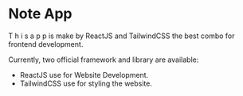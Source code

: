 # Note App

T h i s  a p p is make by ReactJS and TailwindCSS the best combo for frontend development.

Currently, two official framework and  library are available:

- ReactJS use for Website Development.
- TailwindCSS use for styling the website.

